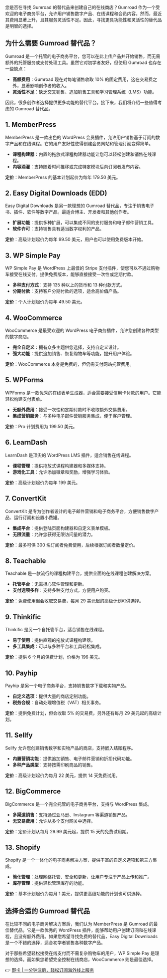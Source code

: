 您是否在寻找 Gumroad 的替代品来创建自己的在线商店？Gumroad 作为一个受欢迎的电子商务平台，允许用户销售数字产品、在线课程和会员内容。然而，最近其费用显著上升，且其服务灵活性不足。因此，寻找更具功能性和灵活性的替代品是明智的选择。

## 为什么需要 Gumroad 替代品？

Gumroad 是一个托管的电子商务平台，您可以在此上传产品并开始销售，而无需额外的托管服务或支付处理工具。虽然它对初学者友好，但使用 Gumroad 也存在一些缺点：

- **高额费用**：Gumroad 现在对每笔销售收取 10% 的固定费用，这在交易费之外，显著影响创作者的收入。
- **灵活性不足**：缺乏交叉销售、追加销售工具和学习管理系统（LMS）功能。

因此，很多创作者选择提供更多功能的替代平台。接下来，我们将介绍一些值得考虑的 Gumroad 替代品。

## 1. MemberPress

MemberPress 是一款出色的 WordPress 会员插件，允许用户销售基于订阅的数字产品和在线课程。它的用户友好性使得创建会员网站和管理订阅变得简单。

- **课程构建器**：内置的拖放式课程构建器功能让您可以轻松创建和销售在线课程。
- **内容滴灌**：支持随着时间推移或完成特定模块后向订阅者发布内容。

**定价**：MemberPress 的基本计划起价为每年 179.50 美元。

## 2. Easy Digital Downloads (EDD)

Easy Digital Downloads 是另一款理想的 Gumroad 替代品，专注于销售电子书、插件、软件等数字产品。最适合博主、开发者和其他创作者。

- **扩展功能**：提供多种扩展，可以集成不同的支付服务和电子邮件营销工具。
- **软件许可**：支持销售具有适当数字权利的产品。

**定价**：高级计划起价为每年 99.50 美元，用户也可以使用免费版本开始。

## 3. WP Simple Pay

WP Simple Pay 是 WordPress 上最佳的 Stripe 支付插件，使您可以不通过购物车接受在线支付。提供免费版本，能够直接接受一次性或定期付款。

- **多种支付方式**：支持 135 种以上的货币和 13 种付款方式。
- **分期付款**：支持客户分期付款的选项，适合高价值产品。

**定价**：个人计划起价为每年 49.50 美元。

## 4. WooCommerce

WooCommerce 是最受欢迎的 WordPress 电子商务插件，允许您创建各种类型的数字商店。

- **完全自定义**：拥有众多主题供您选择，支持自定义设计。
- **强大功能**：提供追加销售、恢复购物车等功能，提升用户体验。

**定价**：WooCommerce 本身是免费的，但仍需支付网站托管费用。

## 5. WPForms

WPForms 是一款优秀的在线表单生成器，适合需要接受信用卡付款的用户。它能轻松构建支付表单。

- **无额外费用**：接受一次性和定期付款时不收取额外交易费用。
- **集成营销服务**：与多种电子邮件营销服务集成，便于客户管理。

**定价**：Pro 计划费用为 199.50 美元。

## 6. LearnDash

LearnDash 是顶尖的 WordPress LMS 插件，适合销售在线课程。

- **课程管理**：提供拖放式课程构建器和多媒体支持。
- **游戏化工具**：允许添加徽章和奖励，增强学习体验。

**定价**：高级计划起价为每年 199 美元。

## 7. ConvertKit

ConvertKit 是专为创作者设计的电子邮件营销和电子商务平台，方便销售数字产品、运行订阅和设置小费罐。

- **集成平台**：提供登陆页面构建器和自定义表单模板。
- **无限流量**：允许您获得无限访问量的潜力。

**定价**：最多可供 300 名订阅者免费使用，后续根据订阅者数量定价。

## 8. Teachable

Teachable 是一款流行的课程构建平台，提供全面的在线课程创建解决方案。

- **托管平台**：无需担心软件管理和更新。
- **支付选项多样**：支持多种支付方式，方便用户购买。

**定价**：免费使用但会收取交易费，每月 29 美元起的高级计划可供选择。

## 9. Thinkific

Thinkific 是另一个自托管平台，适合销售在线课程。

- **易于使用**：提供直观的拖放式课程构建器。
- **多工具集成**：可以与多种平台和工具轻松集成。

**定价**：提供 6 个月的保费计划，价格为 196 美元。

## 10. Payhip

Payhip 是另一个电子商务平台，支持销售数字下载和实物产品。

- **自定义选项**：提供大量的商店定制功能。
- **税务合规**：自动处理增值税（VAT）相关事务。

**定价**：提供免费计划，但会收取 5% 的交易费，另外还有每月 29 美元起的高级计划。

## 11. Sellfy

Sellfy 允许您创建销售数字和实物产品的商店，支持嵌入结账程序。

- **内置营销功能**：提供追加销售、电子邮件营销和折扣代码功能。
- **多种产品类型**：支持按需印刷商品的销售。

**定价**：高级计划起价为每月 22 美元，提供 14 天免费试用。

## 12. BigCommerce

BigCommerce 是一个完全托管的电子商务平台，支持与 WordPress 集成。

- **多渠道销售**：支持通过亚马逊、Instagram 等渠道销售产品。
- **无交易费用**：允许从多个支付网关中选择。

**定价**：定价计划从每月 29.99 美元起，提供 15 天的免费试用期。

## 13. Shopify

Shopify 是一个一体化的电子商务解决方案，提供丰富的自定义选项和第三方集成。

- **简化管理**：处理网络托管、安全和更新，让用户专注于产品上传和推广。
- **库存管理**：提供轻松管理库存的功能。

**定价**：基本计划起价为每月 1 美元，提供更高级功能的计划也可供选择。

## 选择合适的 Gumroad 替代品

在比较不同的电子商务解决方案后，我们认为 MemberPress 是 Gumroad 的最佳替代品。它是一款优秀的 WordPress 插件，能够帮助用户创建订阅和在线课程，且没有额外费用。如果您希望寻找免费的替代品，Easy Digital Downloads 是一个不错的选择，适合初学者销售各种数字产品。

对于那些希望轻松接受在线支付而不需复杂购物车的用户，WP Simple Pay 是理想的选择。而如果您希望完全控制在线商店，WooCommerce 则是最佳选择。

👉 [野卡 | 一分钟注册，轻松订阅海外线上服务](https://bit.ly/bewildcard)